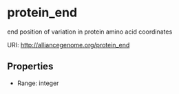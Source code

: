 # protein_end

end position of variation in protein amino acid coordinates

URI: http://alliancegenome.org/protein_end



<!-- no inheritance hierarchy -->


## Properties

 * Range: integer



